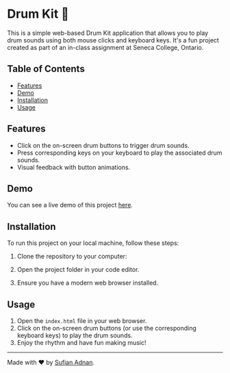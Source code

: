 # Drum Kit 🥁

This is a simple web-based Drum Kit application that allows you to play drum sounds using both mouse clicks and keyboard keys. It's a fun project created as part of an in-class assignment at Seneca College, Ontario.

## Table of Contents

- [Features](#features)
- [Demo](#demo)
- [Installation](#installation)
- [Usage](#usage)

## Features

- Click on the on-screen drum buttons to trigger drum sounds.
- Press corresponding keys on your keyboard to play the associated drum sounds.
- Visual feedback with button animations.

## Demo

You can see a live demo of this project [here](https://sufianadnan.github.io/Drumkit/). 

## Installation

To run this project on your local machine, follow these steps:

1. Clone the repository to your computer:

2. Open the project folder in your code editor.

3. Ensure you have a modern web browser installed.

## Usage

1. Open the `index.html` file in your web browser.
2. Click on the on-screen drum buttons (or use the corresponding keyboard keys) to play the drum sounds.
3. Enjoy the rhythm and have fun making music!

---

Made with ❤️ by [Sufian Adnan](#).

